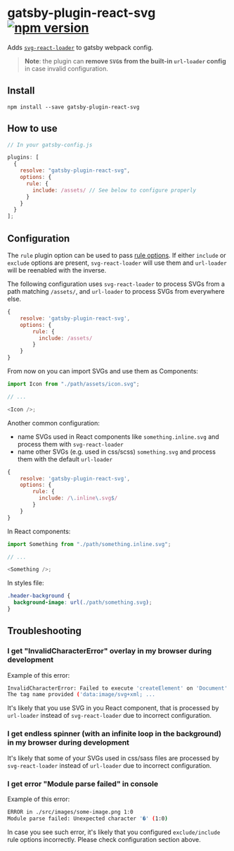 # gatsby-plugin-react-svg [![npm version](https://badge.fury.io/js/gatsby-plugin-react-svg.svg)](https://badge.fury.io/js/gatsby-plugin-react-svg)

Adds [`svg-react-loader`](https://github.com/jhamlet/svg-react-loader) to gatsby webpack config.

> **Note**: the plugin can **remove `SVG`s from the built-in `url-loader` config** in case invalid configuration.

## Install

`npm install --save gatsby-plugin-react-svg`

## How to use

```js
// In your gatsby-config.js

plugins: [
  {
    resolve: "gatsby-plugin-react-svg",
    options: {
      rule: {
        include: /assets/ // See below to configure properly
      }
    }
  }
];
```

## Configuration

The `rule` plugin option can be used to pass [rule options](https://webpack.js.org/configuration/module/#rule). If either `include` or `exclude` options are present, `svg-react-loader` will use them and `url-loader` will be reenabled with the inverse.

The following configuration uses `svg-react-loader` to process SVGs from a path matching `/assets/`, and `url-loader` to process SVGs from everywhere else.

```js
{
    resolve: 'gatsby-plugin-react-svg',
    options: {
        rule: {
          include: /assets/
        }
    }
}
```

From now on you can import SVGs and use them as Components:

```js
import Icon from "./path/assets/icon.svg";

// ...

<Icon />;
```

Another common configuration:

- name SVGs used in React components like `something.inline.svg` and process them with `svg-react-loader`
- name other SVGs (e.g. used in css/scss) `something.svg` and process them with the default `url-loader`

```js
{
    resolve: 'gatsby-plugin-react-svg',
    options: {
        rule: {
          include: /\.inline\.svg$/
        }
    }
}
```

In React components:

```js
import Something from "./path/something.inline.svg";

// ...

<Something />;
```

In styles file:

```css
.header-background {
  background-image: url(./path/something.svg);
}
```

## Troubleshooting

### I get "InvalidCharacterError" overlay in my browser during development

Example of this error:
```bash
InvalidCharacterError: Failed to execute 'createElement' on 'Document':
The tag name provided ('data:image/svg+xml; ...
```

It's likely that you use SVG in you React component, that is processed by `url-loader` instead of `svg-react-loader` due to incorrect configuration.

### I get endless spinner (with an infinite loop in the background) in my browser during development

It's likely that some of your SVGs used in css/sass files are processed by `svg-react-loader` instead of `url-loader` due to incorrect configuration.

### I get error "Module parse failed" in console

Example of this error:
```bash
ERROR in ./src/images/some-image.png 1:0
Module parse failed: Unexpected character '�' (1:0)
```

In case you see such error, it's likely that you configured `exclude/include` rule options incorrectly. Please check configuration section above.
